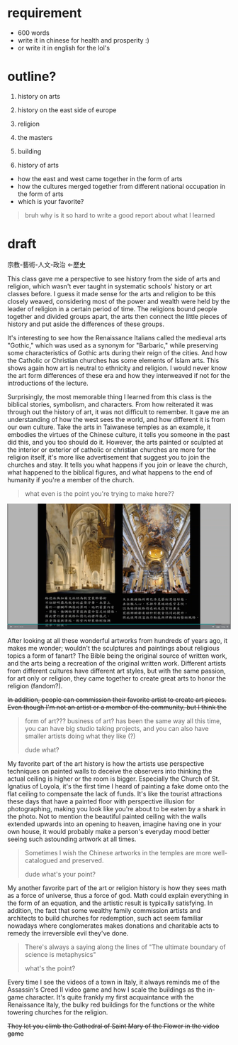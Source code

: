 # requirement

- 600 words
- write it in chinese for health and prosperity :)
- or write it in english for the lol's

# outline?

1. history on arts
2. history on the east side of europe

1. religion
2. the masters
3. building
4. history of arts

- how the east and west came together in the form of arts
- how the cultures merged together from different national occupation in the form of arts 
- which is your favorite?

> bruh why is it so hard to write a good report about what I learned

# draft

宗教-藝術-人文-政治 <-歷史

This class gave me a perspective to see history from the side of arts and religion, which wasn't ever taught in systematic schools' history or art classes before. I guess it made sense for the arts and religion to be this closely weaved, considering most of the power and wealth were held by the leader of religion in a certain period of time. The religions bound people together and divided groups apart, the arts then connect the little pieces of history and put aside the differences of these groups. 

It's interesting to see how the Renaissance Italians called the medieval arts "Gothic," which was used as a synonym for "Barbaric," while preserving some characteristics of Gothic arts during their reign of the cities. And how the Catholic or Christian churches has some elements of Islam arts. This shows again how art is neutral to ethnicity and religion. I would never know the art form differences of these era and how they interweaved if not for the introductions of the lecture.

Surprisingly, the most memorable thing I learned from this class is the biblical stories, symbolism, and characters. From how reiterated it was through out the history of art, it was not difficult to remember. It gave me an understanding of how the west sees the world, and how different it is from our own culture. Take the arts in Taiwanese temples as an example, it embodies the virtues of the Chinese culture, it tells you someone in the past did this, and you too should do it. However, the arts painted or sculpted at the interior or exterior of catholic or christian churches are more for the religion itself, it's more like advertisement that suggest you to join the churches and stay. It tells you what happens if you join or leave the church, what happened to the biblical figures, and what happens to the end of humanity if you're a member of the church.
> what even is the point you're trying to make here??

![alt text](image.png)

After looking at all these wonderful artworks from hundreds of years ago, it makes me wonder; wouldn't the sculptures and paintings about religious topics a form of fanart? The Bible being the original source of written work, and the arts being a recreation of the original written work. Different artists from different cultures have different art styles, but with the same passion, for art only or religion, they came together to create great arts to honor the religion (fandom?). 

~~In addition, people can commission their favorite artist to create art pieces. Even though I'm not an artist or a member of the community, but I think the~~
> form of art??? business of art? has been the same way all this time, you can have big studio taking projects, and you can also have smaller artists doing what they like (?)
> 
> dude what?

My favorite part of the art history is how the artists use perspective techniques on painted walls to deceive the observers into thinking the actual ceiling is higher or the room is bigger. Especially the Church of St. Ignatius of Loyola, it's the first time I heard of painting a fake dome onto the flat ceiling to compensate the lack of funds. It's like the tourist attractions these days that have a painted floor with perspective illusion for photographing, making you look like you're about to be eaten by a shark in the photo. Not to mention the beautiful painted ceiling with the walls extended upwards into an opening to heaven, imagine having one in your own house, it would probably make a person's everyday mood better seeing such astounding artwork at all times.

> Sometimes I wish the Chinese artworks in the temples are more well-catalogued and preserved.
>
> dude what's your point?

My another favorite part of the art or religion history is how they sees math as a force of universe, thus a force of god. Math could explain everything in the form of an equation, and the artistic result is typically satisfying. In addition, the fact that some wealthy family commission artists and architects to build churches for redemption, such act seem familiar nowadays where conglomerates makes donations and charitable acts to remedy the irreversible evil they've done.

> There's always a saying along the lines of "The ultimate boundary of science is metaphysics"
>
> what's the point?

Every time I see the videos of a town in Italy, it always reminds me of the Assassin's Creed II video game and how I scale the buildings as the in-game character. It's quite frankly my first acquaintance with the Renaissance Italy, the bulky red buildings for the functions or the white towering churches for the religion.

~~They let you climb the Cathedral of Saint Mary of the Flower in the video game~~

